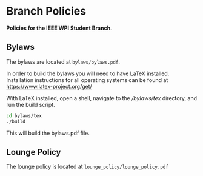 # Branch Policies
**Policies for the IEEE WPI Student Branch.**

## Bylaws
The bylaws are located at `bylaws/bylaws.pdf`.

In order to build the bylaws you will need to have LaTeX installed. 
Installation instructions for all operating systems can be found at https://www.latex-project.org/get/

With LaTeX installed, open a shell, navigate to the */bylaws/tex* directory, and run the build script.
```bash
cd bylaws/tex
./build
```
This will build the bylaws.pdf file.


## Lounge Policy
The lounge policy is located at `lounge_policy/lounge_policy.pdf`
